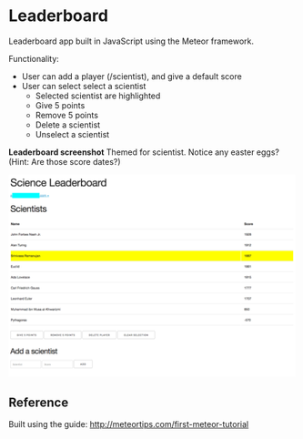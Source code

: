 # Leaderboard

Leaderboard app built in JavaScript using the Meteor framework.

Functionality:
- User can add a player (/scientist), and give a default score
- User can select select a scientist
  - Selected scientist are highlighted
  - Give 5 points
  - Remove 5 points
  - Delete a scientist
  - Unselect a scientist

**Leaderboard screenshot**
Themed for scientist. Notice any easter eggs? (Hint: Are those score dates?)

![Leaderboard](https://github.com/amaalali/leaderboard_meteor/blob/master/screenshots/leaderboard.png "Leaderboard")

## Reference

Built using the guide: http://meteortips.com/first-meteor-tutorial
